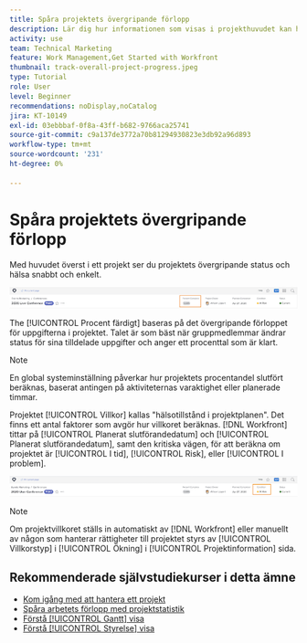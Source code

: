 ```yaml
---
title: Spåra projektets övergripande förlopp
description: Lär dig hur informationen som visas i projekthuvudet kan hjälpa dig att spåra projektets övergripande förlopp och hälsa.
activity: use
team: Technical Marketing
feature: Work Management,Get Started with Workfront
thumbnail: track-overall-project-progress.jpeg
type: Tutorial
role: User
level: Beginner
recommendations: noDisplay,noCatalog
jira: KT-10149
exl-id: 03ebbbaf-0f8a-43ff-b682-9766aca25741
source-git-commit: c9a137de3772a70b81294930823e3db92a96d893
workflow-type: tm+mt
source-wordcount: '231'
ht-degree: 0%

---
```


# Spåra projektets övergripande förlopp

Med huvudet överst i ett projekt ser du projektets övergripande status och hälsa snabbt och enkelt.

![Visa projekthuvud [!UICONTROL Procent färdigt]](assets/planner-fund-percent-complete.png)

The [!UICONTROL Procent färdigt] baseras på det övergripande förloppet för uppgifterna i projektet. Talet är som bäst när gruppmedlemmar ändrar status för sina tilldelade uppgifter och anger ett procenttal som är klart.

>[!NOTE]
>
>En global systeminställning påverkar hur projektets procentandel slutfört beräknas, baserat antingen på aktiviteternas varaktighet eller planerade timmar.

Projektet [!UICONTROL Villkor] kallas &quot;hälsotillstånd i projektplanen&quot;. Det finns ett antal faktorer som avgör hur villkoret beräknas. [!DNL Workfront] tittar på [!UICONTROL Planerat slutförandedatum] och [!UICONTROL Planerat slutförandedatum], samt den kritiska vägen, för att beräkna om projektet är [!UICONTROL I tid], [!UICONTROL Risk], eller [!UICONTROL I problem].

![Visa projekthuvud [!UICONTROL Villkor]](assets/planner-fund-condition.png)

>[!NOTE]
>
>Om projektvillkoret ställs in automatiskt av [!DNL Workfront] eller manuellt av någon som hanterar rättigheter till projektet styrs av [!UICONTROL Villkorstyp] i [!UICONTROL Ökning] i [!UICONTROL Projektinformation] sida.

<!---
Project percent complete overview
Overview of project condition and condition type
--->

## Rekommenderade självstudiekurser i detta ämne

* [Kom igång med att hantera ett projekt](https://experienceleague.adobe.com/en/docs/workfront-learn/tutorials-workfront/manage-work/projects/getting-started-manage-a-project.md)
* [Spåra arbetets förlopp med projektstatistik](https://experienceleague.adobe.com/en/docs/workfront-learn/tutorials-workfront/manage-work/projects/track-work-progress-with-project-metrics.md)
* [Förstå [!UICONTROL Gantt] visa](https://experienceleague.adobe.com/en/docs/workfront-learn/tutorials-workfront/manage-work/projects/understand-the-gantt-view.md)
* [Förstå [!UICONTROL Styrelse] visa](https://experienceleague.adobe.com/en/docs/workfront-learn/tutorials-workfront/manage-work/projects/understand-the-board-view.md)
